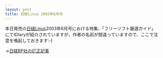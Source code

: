 ```yaml
---
leyout: post
title: 日経Linux 2003年6月号
---
```

本日発売の[日経Linux](http://itpro.nikkeibp.co.jp/linux/)2003年6月号における特集、「フリーソフト厳選ガイド」にてtDiaryが紹介されていますが、作者の名前が間違っていますので、ここで注意を喚起しておきます:-)

→[日経BP社の訂正記事](http://itpro.nikkeibp.co.jp/linux/backnum/200306/correct.shtml)

